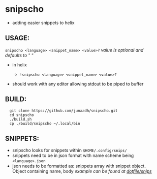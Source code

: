 # snipscho 
  - adding easier snippets to helix

## USAGE:
  ```snipscho <language> <snippet_name> <value>?```
  _value is optional and defaults to " "_

  * in helix
    - `!snipscho <language> <snippet_name> <value>?`

  * should work with any editor allowing stdout to be piped to buffer
   
## BUILD:
  ```
    git clone https://github.com/junaadh/snipscho.git
    cd snipscho
    ./build.sh
    cp ./build/snipscho ~/.local/bin
  ```

## SNIPPETS:
  - snipscho looks for snippets within `$HOME/.config/snips/`
  - snippets need to be in json format with name scheme being `<language>.json`
  - json needs to be formatted as: snippets array with snippet object. Object containing name, body
    _example can be found at [dotfile/snips](https://github.com/junaadh/dotfiles/blob/mac/.config/snips/c.json)_
